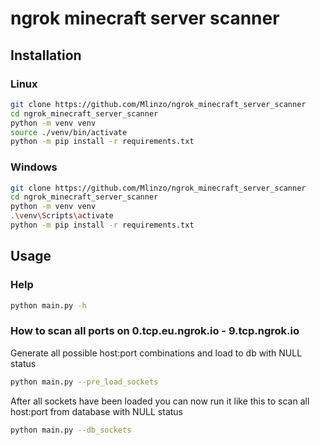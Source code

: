 # ngrok minecraft server scanner
## Installation
### Linux
```bash
git clone https://github.com/Mlinzo/ngrok_minecraft_server_scanner
cd ngrok_minecraft_server_scanner
python -m venv venv
source ./venv/bin/activate
python -m pip install -r requirements.txt
```

### Windows
```bash
git clone https://github.com/Mlinzo/ngrok_minecraft_server_scanner
cd ngrok_minecraft_server_scanner
python -m venv venv
.\venv\Scripts\activate
python -m pip install -r requirements.txt
```

## Usage
### Help
```bash
python main.py -h
```
### How to scan all ports on 0.tcp.eu.ngrok.io - 9.tcp.ngrok.io
Generate all possible host:port combinations and load to db with NULL status
```bash
python main.py --pre_load_sockets
```
After all sockets have been loaded you can now run it like this to scan all host:port from database with NULL status
```bash
python main.py --db_sockets
```
